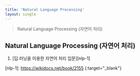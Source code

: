 ```yaml
---
title: 'Natural Language Processing'
layout: single
---
```


> Natural Language Processing (자연어 처리)

## Natural Language Processing (자연어 처리)
1. [딥 러닝을 이용한 자연어 처리 입문][nlp-1]

[nlp-1]: https://wikidocs.net/book/2155 {:target="_blank"}

